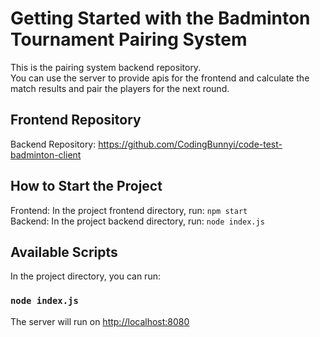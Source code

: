 # Getting Started with the Badminton Tournament Pairing System

This is the pairing system backend repository. \
You can use the server to provide apis for the frontend and calculate the match results and pair the players for the next round.

## Frontend Repository
Backend Repository: https://github.com/CodingBunnyi/code-test-badminton-client

## How to Start the Project
Frontend: In the project frontend directory, run: `npm start`\
Backend: In the project backend directory, run: `node index.js`


## Available Scripts

In the project directory, you can run:

### `node index.js`

The server will run on [http://localhost:8080](http://localhost:8080) 
